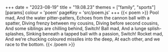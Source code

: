 +++
date = "2023-08-19"
title = "19.08.23"
themes = ["family", "sports"]
[params]
  colour = 'poem'
  pageKey = 'src/poem.js'
+++
{{< poem >}}
Pool mad,
And the water pitter-patters,
Echoes from the cannon ball with a spatter,
Diving frenzy between my cousins,
Diving before second cousins,
And some siblings are chilling behind,
Switch!
Ball mad,
And a lunge splish-splashes,
Sinking beneath a tapped ball with a passion,
Switch!
Rocket mad,
And we're chucking coloured missiles into the deep,
At each other, and we race to the bottom.
{{< /poem >}}
